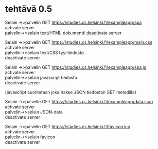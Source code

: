 # tehtävä 0.5


Selain ->>palvelin GET https://studies.cs.helsinki.fi/exampleapp/spa  
activate server  
palvelin->>selain text/HTML dokumentti
deactivate server  

Selain ->>palvelin GET https://studies.cs.helsinki.fi/exampleapp/main.css  
activate server  
palvelin->>selain text/CSS tyylitiedosto  
deactivate server  

Selain ->>palvelin GET https://studies.cs.helsinki.fi/exampleapp/spa.js  
activate server  
palvelin->>selain javascript tiedosto  
deactivate server  
  
(javascript suoritetaan joka hakee JSON tiedoston GET metodilla)  

Selain ->>palvelin GET https://studies.cs.helsinki.fi/exampleapp/data.json  
activate server  
palvelin->>selain JSON-data  
deactivate server  

Selain ->>palvelin GET https://studies.cs.helsinki.fi/favicon.ico  
activate server  
palvelin->>selain favicon  
deactivate server  